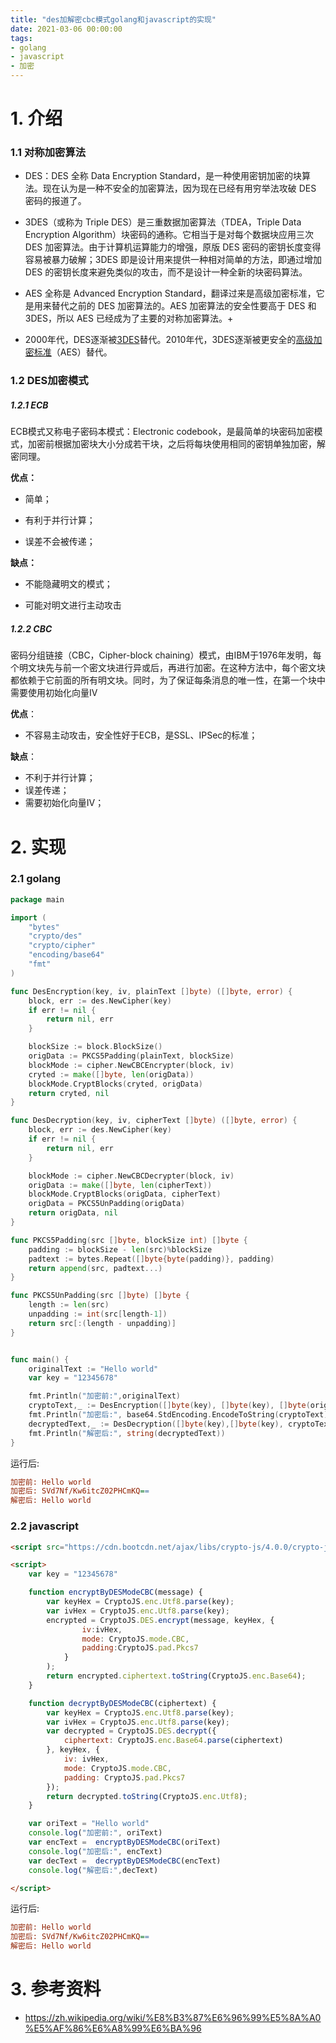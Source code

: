 ```yaml
---
title: "des加解密cbc模式golang和javascript的实现"
date: 2021-03-06 00:00:00
tags:
- golang
- javascript
- 加密
---
```


# 1. 介绍

### 1.1 对称加密算法

+ DES：DES 全称 Data Encryption Standard，是一种使用密钥加密的块算法。现在认为是一种不安全的加密算法，因为现在已经有用穷举法攻破 DES 密码的报道了。

+ 3DES（或称为 Triple DES）是三重数据加密算法（TDEA，Triple Data Encryption Algorithm）块密码的通称。它相当于是对每个数据块应用三次 DES 加密算法。由于计算机运算能力的增强，原版 DES 密码的密钥长度变得容易被暴力破解；3DES 即是设计用来提供一种相对简单的方法，即通过增加 DES 的密钥长度来避免类似的攻击，而不是设计一种全新的块密码算法。
+ AES 全称是 Advanced Encryption Standard，翻译过来是高级加密标准，它是用来替代之前的 DES 加密算法的。AES 加密算法的安全性要高于 DES 和 3DES，所以 AES 已经成为了主要的对称加密算法。+
+ 2000年代，DES逐渐被[3DES](https://zh.wikipedia.org/wiki/3DES)替代。2010年代，3DES逐渐被更安全的[高级加密标准](https://zh.wikipedia.org/wiki/高級加密標準)（AES）替代。

<!-- more -->

### 1.2 DES加密模式

##### 1.2.1 ECB

ECB模式又称电子密码本模式：Electronic codebook，是最简单的块密码加密模式，加密前根据加密块大小分成若干块，之后将每块使用相同的密钥单独加密，解密同理。

**优点：**

+ 简单；

+ 有利于并行计算；


+ 误差不会被传递；

**缺点：**

+ 不能隐藏明文的模式；

+ 可能对明文进行主动攻击

  

##### 1.2.2 CBC

密码分组链接（CBC，Cipher-block chaining）模式，由IBM于1976年发明，每个明文块先与前一个密文块进行异或后，再进行加密。在这种方法中，每个密文块都依赖于它前面的所有明文块。同时，为了保证每条消息的唯一性，在第一个块中需要使用初始化向量IV

**优点**：

+ 不容易主动攻击，安全性好于ECB，是SSL、IPSec的标准；

**缺点**：

+ 不利于并行计算；
+ 误差传递；
+ 需要初始化向量IV；

# 2. 实现

### 2.1 golang

```go
package main

import (
	"bytes"
	"crypto/des"
	"crypto/cipher"
	"encoding/base64"
	"fmt"
)

func DesEncryption(key, iv, plainText []byte) ([]byte, error) {
	block, err := des.NewCipher(key)
	if err != nil {
		return nil, err
	}

	blockSize := block.BlockSize()
	origData := PKCS5Padding(plainText, blockSize)
	blockMode := cipher.NewCBCEncrypter(block, iv)
	cryted := make([]byte, len(origData))
	blockMode.CryptBlocks(cryted, origData)
	return cryted, nil
}

func DesDecryption(key, iv, cipherText []byte) ([]byte, error) {
	block, err := des.NewCipher(key)
	if err != nil {
		return nil, err
	}

	blockMode := cipher.NewCBCDecrypter(block, iv)
	origData := make([]byte, len(cipherText))
	blockMode.CryptBlocks(origData, cipherText)
	origData = PKCS5UnPadding(origData)
	return origData, nil
}

func PKCS5Padding(src []byte, blockSize int) []byte {
	padding := blockSize - len(src)%blockSize
	padtext := bytes.Repeat([]byte{byte(padding)}, padding)
	return append(src, padtext...)
}

func PKCS5UnPadding(src []byte) []byte {
	length := len(src)
	unpadding := int(src[length-1])
	return src[:(length - unpadding)]
}


func main() {
	originalText := "Hello world"
	var key = "12345678"

	fmt.Println("加密前:",originalText)
	cryptoText,_ := DesEncryption([]byte(key), []byte(key), []byte(originalText))
	fmt.Println("加密后:", base64.StdEncoding.EncodeToString(cryptoText))
	decryptedText,_ := DesDecryption([]byte(key),[]byte(key), cryptoText)
	fmt.Println("解密后:", string(decryptedText))
}
```

运行后:

```ini
加密前: Hello world
加密后: SVd7Nf/Kw6itcZ02PHCmKQ==
解密后: Hello world
```



### 2.2 javascript

```html
<script src="https://cdn.bootcdn.net/ajax/libs/crypto-js/4.0.0/crypto-js.js"></script>

<script>
    var key = "12345678"

    function encryptByDESModeCBC(message) {
        var keyHex = CryptoJS.enc.Utf8.parse(key);
        var ivHex = CryptoJS.enc.Utf8.parse(key);
        encrypted = CryptoJS.DES.encrypt(message, keyHex, {
                iv:ivHex,
                mode: CryptoJS.mode.CBC,
                padding:CryptoJS.pad.Pkcs7
            }
        );
        return encrypted.ciphertext.toString(CryptoJS.enc.Base64);
    }

    function decryptByDESModeCBC(ciphertext) {
        var keyHex = CryptoJS.enc.Utf8.parse(key);
        var ivHex = CryptoJS.enc.Utf8.parse(key);
        var decrypted = CryptoJS.DES.decrypt({
            ciphertext: CryptoJS.enc.Base64.parse(ciphertext)
        }, keyHex, {
            iv: ivHex,
            mode: CryptoJS.mode.CBC,
            padding: CryptoJS.pad.Pkcs7
        });
        return decrypted.toString(CryptoJS.enc.Utf8);
    }

    var oriText = "Hello world"
    console.log("加密前:", oriText)
    var encText =  encryptByDESModeCBC(oriText)
    console.log("加密后:", encText)
    var decText =  decryptByDESModeCBC(encText)
    console.log("解密后:",decText)

</script>

```

运行后:

```ini
加密前: Hello world
加密后: SVd7Nf/Kw6itcZ02PHCmKQ==
解密后: Hello world
```



# 3. 参考资料

+ https://zh.wikipedia.org/wiki/%E8%B3%87%E6%96%99%E5%8A%A0%E5%AF%86%E6%A8%99%E6%BA%96